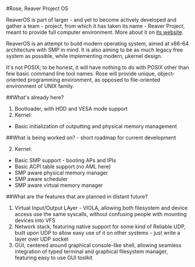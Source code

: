 #Rose, Reaver Project OS

ReaverOS is part of larger - and yet to become actively developed and gather a team - project,
from which it has taken its name - Reaver Project, meant to provide full computer environment.
More about it on [its website](http://reaver-project.org/).

ReaverOS is an attempt to build modern operating system, aimed at x86-64 architecture with
SMP in mind. It is also aiming to be as much legacy free system as possible, while implementing
modern, µkernel design.

It's not POSIX; to be honest, it will have nothing to do with POSIX other than few basic command
line tool names. Rose will provide unique, object-oriented programming environment, as opposed
to file-oriented environment of UNIX family.

##What's already here?

 1. Bootloader, with HDD and VESA mode support
 2. Kernel:
   * Basic initialization of outputting and physical memory management
   
##What is being worked on? - short roadmap for current development

 2. Kernel:
   * Basic SMP support - booting APs and IPIs
   * Basic ACPI table support (no AML here)
   * SMP aware physical memory manager
   * SMP aware scheduler
   * SMP aware virtual memory manager
   
##What are the features that are planned in distant future?

 1. Virtual Input/Output LAyer - VIOLA, allowing both filesystem and device access use the same
    syscalls, without confusing people with mounting devices into VFS
 2. Network stack, featuring native support for some kind of Reliable UDP, built upon UDP to
    allow easy use of it on other systems - just write a layer over UDP socket
 3. GUI, centered around graphical console-like shell, allowing seamless integration of typed
    terminal and graphical filesystem manager, featuring easy to use GUI toolkit
